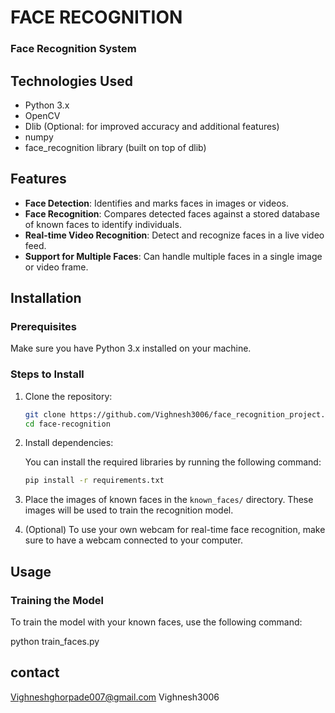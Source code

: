 # FACE RECOGNITION
### Face Recognition System

## Technologies Used

- Python 3.x
- OpenCV
- Dlib (Optional: for improved accuracy and additional features)
- numpy
- face_recognition library (built on top of dlib)

## Features

- **Face Detection**: Identifies and marks faces in images or videos.
- **Face Recognition**: Compares detected faces against a stored database of known faces to identify individuals.
- **Real-time Video Recognition**: Detect and recognize faces in a live video feed.
- **Support for Multiple Faces**: Can handle multiple faces in a single image or video frame.

## Installation

### Prerequisites

Make sure you have Python 3.x installed on your machine.

### Steps to Install

1. Clone the repository:

    ```bash
    git clone https://github.com/Vighnesh3006/face_recognition_project.git
    cd face-recognition
    ```

2. Install dependencies:

    You can install the required libraries by running the following command:

    ```bash
    pip install -r requirements.txt
    ```    
3. Place the images of known faces in the `known_faces/` directory. These images will be used to train the recognition model.

4. (Optional) To use your own webcam for real-time face recognition, make sure to have a webcam connected to your computer.

## Usage

### Training the Model

To train the model with your known faces, use the following command:


python train_faces.py

## contact

Vighneshghorpade007@gmail.com
Vighnesh3006

